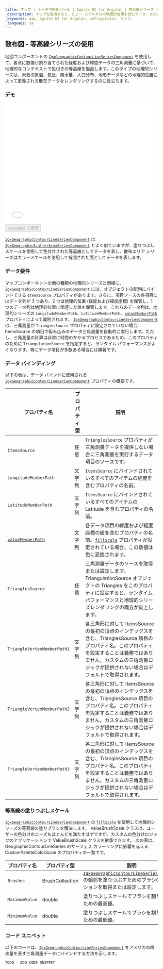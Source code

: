 ```yaml
---
title: マップ | データ可視化ツール | Ignite UI for Angular | 等高線シリーズ | Infragistics
_description: マップを使用すると、ビュー モデルからの地理的位置を含むデータ、またはシェープファイルからロードされた地理空間データを表示できます。詳細については、デモ、依存関係、使用方法、およびツールバーを参照してください。
_keywords: map, Ignite UI for Angular, infragistics, マップ,
_language: ja
---
```


## 散布図 - 等高線シリーズの使用

地図コンポーネントの [`IgxGeographicContourLineSeriesComponent`](map_geographic_scatter_contour_series.md) を使用して、各点に数値が割り当てられた経度および緯度データの三角測量に基づいて、地理的なコンテキストで色付きの等高線を描画します。このタイプの地理的シリーズは、天気の気温、気圧、降水量、人口分布、地形データなどの地理的位置によって定義される散在データをレンダリングするのに役立ちます。

### デモ

<div class="sample-container loading" style="height: 400px">
    <iframe id="geo-map-type-scatter-contour-series-iframe" src='{environment:demosBaseUrl}/maps/geo-map-type-scatter-contour-series' width="100%" height="100%" seamless frameBorder="0" onload="onXPlatSampleIframeContentLoaded(this);"></iframe>
</div>
<div>
    <button data-localize="stackblitz" disabled class="stackblitz-btn"   data-iframe-id="geo-map-type-scatter-contour-series-iframe" data-demos-base-url="{environment:demosBaseUrl}">StackBlitz で表示
    </button>
</div>

<div class="divider--half"></div>

[`IgxGeographicContourLineSeriesComponent`](map_geographic_scatter_contour_series.md) は [`IgxGeographicScatterAreaSeriesComponent`](map_geographic_scatter_contour_series.md) とよく似ていますが、塗りつぶしスケールを使用して色付けされた等高線としてデータを表し、散布エリア シリーズはカラースケールを使用して補間された面としてデータを表します。

### データ要件

マップコンポーネントの他の種類の地理的シリーズと同様に、[`IgxGeographicContourLineSeriesComponent`](map_geographic_scatter_contour_series.md) には、オブジェクトの配列にバインドできる `ItemsSource` プロパティがあります。さらに、項目ソースの各項目にはデータ列が 3 つあり、2 つは地理的位置 (経度および緯度座標) を保管し、1 つのデータ列は地理的位置に関連した値を保管します。これらのデータ列は、地理的シリーズの `LongitudeMemberPath`、`LatitudeMemberPath`、[`valueMemberPath`](map_geographic_scatter_contour_series.md) プロパティによって識別されます。
[`IgxGeographicContourLineSeriesComponent`](map_geographic_scatter_contour_series.md) は、三角測量が `TrianglesSource` プロパティに設定されていない場合、ItemsSource の項目で組み込みのデータ三角測量を自動的に実行します。ただし、三角測量の計算は非常に時間のかかるプロセスであるため、このプロパティのために `TriangulationSource` を指定すると、ランタイム パフォーマンスがよくなります。特にデータ項目が多数ある場合には顕著です。

### データ バインディング

以下の表は、データ バインドに使用される [`IgxGeographicContourLineSeriesComponent`](map_geographic_scatter_contour_series.md) プロパティの概要です。

| プロパティ名                                                                                                                    | プロパティ型 | 説明                                                                                                                                                                         |
| ------------------------------------------------------------------------------------------------------------------------- | ------ | -------------------------------------------------------------------------------------------------------------------------------------------------------------------------- |
| `ItemsSource`                                                                                                             | 任意     | `TrianglesSource` プロパティが三角測量データを提供しない場合に三角測量を実行するデータ項目のソースです。                                                                                                              |
| `LongitudeMemberPath`                                                                                                     | 文字列    | `ItemsSource` にバインドされているすべてのアイテムの経度を含むプロパティの名前。                                                                                                                            |
| `LatitudeMemberPath`                                                                                                      | 文字列    | `ItemsSource` にバインドされているすべてのアイテムの Latitude を含むプロパティの名前。                                                                                                                    |
| [`valueMemberPath`](map_geographic_scatter_contour_series.md) | 文字列    | 各データ項目の緯度および経度座標の値を含むプロパティの名前。[`fillScale`](map_geographic_scatter_contour_series.md) プロパティが設定されている場合、この数値は色に変換されます。 |
| `TrianglesSource`                                                                                                         | 任意     | 三角測量データのソースを取得または設定します。TriangulationSource オブジェクトの Triangles をこのプロパティに設定すると、ランタイムパフォーマンスと地理的シリーズレンダリングの両方が向上します。                                                           |
| `TriangleVertexMemberPath1`                                                                                               | 文字列    | 各三角形に対して ItemsSource の最初の頂点のインデックスを含む、TrianglesSource 項目のプロパティ名。このプロパティを設定することは義務ではありません。カスタムの三角測量ロジックが提供されない場合はデフォルトで取得されます。                                              |
| `TriangleVertexMemberPath2`                                                                                               | 文字列    | 各三角形に対して ItemsSource の最初の頂点のインデックスを含む、TrianglesSource 項目のプロパティ名。このプロパティを設定することは義務ではありません。カスタムの三角測量ロジックが提供されない場合はデフォルトで取得されます。                                              |
| `TriangleVertexMemberPath3`                                                                                               | 文字列    | 各三角形に対して ItemsSource の最初の頂点のインデックスを含む、TrianglesSource 項目のプロパティ名。このプロパティを設定することは義務ではありません。カスタムの三角測量ロジックが提供されない場合はデフォルトで取得されます。                                              |

### 等高線の塗りつぶしスケール

[`IgxGeographicContourLineSeriesComponent`](map_geographic_scatter_contour_series.md) の [`fillScale`](map_geographic_scatter_contour_series.md) を使用して地理的シリーズの等高線の塗りブラシを解決します。
ValueBrushScale クラスは、ユーザーの色分けのニーズもほとんどを満たすはずですが、カスタムの色分けロジックのアプリケーションで ValueBrushScale クラスを継承できます。
次の表は、GeographicContourLineSeries のサーフェス カラーリングに影響を与える CustomPaletteColorScale のプロパティの一覧です。

| プロパティ名         | プロパティ型          | 説明                                                                                                                                                                   |
| -------------- | --------------- | -------------------------------------------------------------------------------------------------------------------------------------------------------------------- |
| `Brushes`      | BrushCollection | [`IgxGeographicContourLineSeriesComponent`](map_geographic_scatter_contour_series.md) の輪郭を塗りつぶすためのブラシのコレクションを取得または設定します。 |
| `MaximumValue` | double          | 塗りつぶしスケールでブラシを割り当てるための最高値。                                                                                                                                           |
| `MinimumValue` | double          | 塗りつぶしスケールでブラシを割り当てるための最低値。                                                                                                                                           |

### コード スニペット

以下のコードは、[`IgxGeographicContourLineSeriesComponent`](map_geographic_scatter_contour_series.md) をアメリカの降水量を表す三角測量データにバインドする方法を示します。

<!-- Angular -->

```html
TODO - ADD CODE SNIPPET
```
